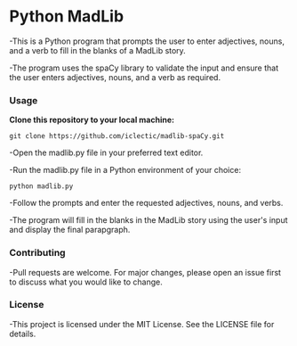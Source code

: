 # Python MadLib

-This is a Python program that prompts the user to enter adjectives, nouns, and a verb to fill in the blanks of a MadLib story. 

-The program uses the spaCy library to validate the input and ensure that the user enters adjectives, nouns, and a verb as required.

### Usage

**Clone this repository to your local machine:**

`git clone https://github.com/iclectic/madlib-spaCy.git`

-Open the madlib.py file in your preferred text editor.

-Run the madlib.py file in a Python environment of your choice:

`python madlib.py`

-Follow the prompts and enter the requested adjectives, nouns, and verbs.

-The program will fill in the blanks in the MadLib story using the user's input and display the final parapgraph.

### Contributing

-Pull requests are welcome. For major changes, please open an issue first to discuss what you would like to change.

### License

-This project is licensed under the MIT License. See the LICENSE file for details.


